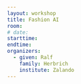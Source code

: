 ```yaml
---
layout: workshop
title: Fashion AI
room: 
# date:
starttime: 
endtime: 
organizers:
  - given: Ralf
    family: Herbrich
    institute: Zalando
---
```

